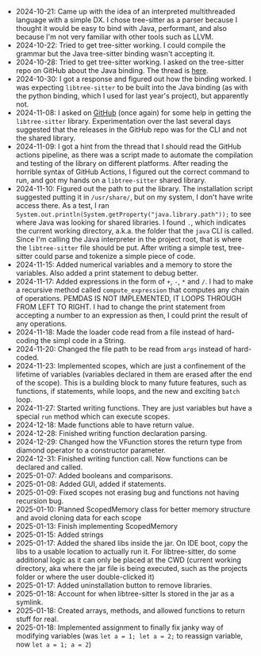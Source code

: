- 2024-10-21:
  Came up with the idea of an interpreted multithreaded language with a simple
  DX.
  I chose tree-sitter as a parser because I thought it would be easy to bind
  with Java, performant, and also because I'm not very familiar with other tools
  such as LLVM.
- 2024-10-22:
  Tried to get tree-sitter working.
  I could compile the grammar but the Java tree-sitter binding wasn't accepting
  it.
- 2024-10-28:
  Tried to get tree-sitter working.
  I asked on the tree-sitter repo on GitHub about the Java binding.
  The thread is
  [here](https://github.com/tree-sitter/tree-sitter/discussions/3841).
- 2024-10-30:
  I got a response and figured out how the binding worked.
  I was expecting `libtree-sitter` to be built into the Java binding (as with
  the python binding, which I used for last year's project), but apparently not.
- 2024-11-08:
  I asked on
  [GitHub](https://github.com/tree-sitter/tree-sitter/discussions/3894) (once
  again) for some help in getting the `libtree-sitter` library.
  Experimentation over the last several days suggested that the releases in the
  GitHub repo was for the CLI and not the shared library.
- 2024-11-09:
  I got a hint from the thread that I should read the GitHub actions pipeline,
  as there was a script made to automate the compilation and testing of the
  library on different platforms.
  After reading the horrible syntax of GitHub Actions, I figured out the correct
  command to run, and got my hands on a `libtree-sitter` shared library.
- 2024-11-10:
  Figured out the path to put the library.
  The installation script suggested putting it in `/usr/share/`, but on my
  system, I don't have write access there.
  As a test, I ran
  `System.out.println(System.getProperty("java.library.path"));` to see where
  Java was looking for shared libraries.
  I found `.`, which indicates the current working directory, a.k.a.
  the folder that the `java` CLI is called.
  Since I'm calling the Java interpreter in the project root, that is where the
  `libtree-sitter` file should be put.
  After writing a simple test, tree-sitter could parse and tokenize a simple
  piece of code.
- 2024-11-15:
  Added numerical variables and a memory to store the variables.
  Also added a print statement to debug better.
- 2024-11-17:
  Added expressions in the form of `+`, `-`, `*` and `/`.
  I had to make a recursive method called `compute_expression` that computes any
  chain of operations.
  PEMDAS IS NOT IMPLEMENTED, IT LOOPS THROUGH FROM LEFT TO RIGHT.
  I had to change the print statement from accepting a number to an expression
  as then, I could print the result of any operations.
- 2024-11-18:
  Made the loader code read from a file instead of hard-coding the simpl code in
  a String.
- 2024-11-20:
  Changed the file path to be read from `args` instead of hard-coded.
- 2024-11-23:
  Implemented scopes, which are just a confinement of the lifetime of variables
  (variables declared in them are erased after the end of the scope).
  This is a building block to many future features, such as functions, if
  statements, while loops, and the new and exciting `batch` loop.
- 2024-11-27:
  Started writing functions.
  They are just variables but have a special `run` method which can execute
  scopes.
- 2024-12-18:
  Made functions able to have return value.
- 2024-12-28:
  Finished writing function declaration parsing.
- 2024-12-29:
  Changed how the VFunction stores the return type from diamond operator to a
  constructor parameter.
- 2024-12-31:
  Finished writing function call.
  Now functions can be declared and called.
- 2025-01-07:
  Added booleans and comparisons.
- 2025-01-08:
  Added GUI, added if statements.
- 2025-01-09:
  Fixed scopes not erasing bug and functions not having recursion bug.
- 2025-01-10:
  Planned ScopedMemory class for better memory structure and avoid cloning data
  for each scope
- 2025-01-13:
  Finish implementing ScopedMemory
- 2025-01-15:
  Added strings
- 2025-01-17:
  Added the shared libs inside the jar.
  On IDE boot, copy the libs to a usable location to actually run it.
  For libtree-sitter, do some additional logic as it can only be placed at the
  CWD (current working directory, aka where the jar file is being executed, such
  as the projects folder or where the user double-clicked it)
- 2025-01-17:
  Added uninstallation button to remove libraries.
- 2025-01-18:
  Account for when libtree-sitter Is stored in the jar as a symlink.
- 2025-01-18:
  Created arrays, methods, and allowed functions to return stuff for real.
- 2025-01-18:
  Implemented assignment to finally fix janky way of modifying variables (was
  `let a = 1; let a = 2;` to reassign variable, now `let a = 1; a = 2`)
